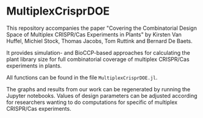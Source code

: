 # MultiplexCrisprDOE
This repository accompanies the paper "Covering the Combinatorial Design Space of Multiplex CRISPR/Cas Experiments in Plants" by Kirsten Van Huffel, Michiel Stock, Thomas Jacobs, Tom Ruttink and Bernard De Baets.

It provides simulation- and BioCCP-based approaches for calculating the plant library size for full combinatorial coverage of multiplex CRISPR/Cas experiments in plants.

All functions can be found in the file `MultiplexCrisprDOE.jl`.

The graphs and results from our work can be regenerated by running the Jupyter notebooks. Values of design parameters can be adjusted according for researchers wanting to do computations for specific of multiplex CRISPR/Cas experiments.
